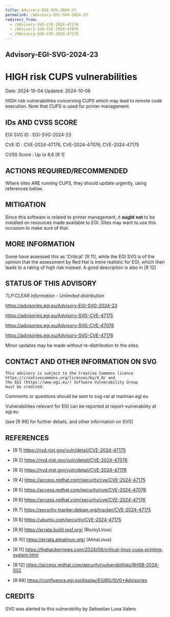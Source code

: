 ```yaml
---
title: Advisory-EGI-SVG-2024-23
permalink: /Advisory-EGI-SVG-2024-23
redirect_from:
  - /Advisory-SVG-CVE-2024-47176
  - /Advisory-SVG-CVE-2024-47076
  - /Advisory-SVG-CVE-2024-47175
---
```


## Advisory-EGI-SVG-2024-23

# HIGH risk CUPS vulnerabilities

Date:        2024-10-04 
Updated:     2024-10-08

HIGH risk vulnerabilities concerning CUPS which may lead to remote code execution.
Note that CUPS is used for printer management.


## IDs AND CVSS SCORE 

EGI SVG ID : EGI-SVG-2024-23
    
CVE ID     : CVE-2024-47176, CVE-2024-47076, CVE-2024-47175

CVSS Score : Up to 8.6 [R 1]
    

## ACTIONS REQUIRED/RECOMMENDED

Where sites ARE running CUPS, they should update urgently, using references below. 


## MITIGATION

Since this software is related to printer management, it **ought**
**not** to be installed on resources made available to EGI.
Sites may want to use this occasion to make sure of that.


## MORE INFORMATION

Some have assessed this as 'Critical' [R 11], while the EGI SVG is of
the opinion that the assessment by Red Hat is more realistic for EGI,
which then leads to a rating of high risk instead.
A good description is also in [R 12]

    
## STATUS OF THIS ADVISORY
    

_TLP:CLEAR information - Unlimited distribution_
                   
https://advisories.egi.eu/Advisory-EGI-SVG-2024-23

https://advisories.egi.eu/Advisory-SVG-CVE-47175

https://advisories.egi.eu/Advisory-SVG-CVE-47076

https://advisories.egi.eu/Advisory-SVG-CVE-47176

Minor updates may be made without re-distribution to the sites.


## CONTACT AND OTHER INFORMATION ON SVG

    This advisory is subject to the Creative Commons licence 
    https://creativecommons.org/licenses/by/4.0/ and
    the EGI (https://www.egi.eu/) Software Vulnerability Group 
    must be credited.

    
Comments or questions should be sent to
	svg-rat at mailman.egi.eu

Vulnerabilities relevant for EGI can be reported at
	report-vulnerability at egi.eu
    
(see [R 99] for further details, and other information on SVG)
    
    
## REFERENCES

- [R 1] <https://nvd.nist.gov/vuln/detail/CVE-2024-47175>

- [R 2] <https://nvd.nist.gov/vuln/detail/CVE-2024-47076> 
    
- [R 3] <https://nvd.nist.gov/vuln/detail/CVE-2024-47176> 
    
- [R 4] <https://access.redhat.com/security/cve/CVE-2024-47175> 
    
- [R 5] <https://access.redhat.com/security/cve/CVE-2024-47076>

- [R 6] <https://access.redhat.com/security/cve/CVE-2024-47176>

- [R 7] <https://security-tracker.debian.org/tracker/CVE-2024-47175> 
    
- [R 8] <https://ubuntu.com/security/CVE-2024-47175>

- [R 9] <https://errata.build.resf.org/>   (RockyLinux)

- [R 10] <https://errata.almalinux.org/>  (AlmaLinux)

- [R 11] <https://thehackernews.com/2024/09/critical-linux-cups-printing-system.html>

- [R 12] <https://access.redhat.com/security/vulnerabilities/RHSB-2024-002>
    

- [R 99] <https://confluence.egi.eu/display/EGIBG/SVG+Advisories>

## CREDITS

SVG was alerted to this vulnerability by Sebastian Luna Valero 
    

